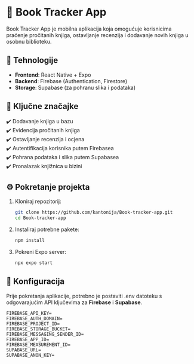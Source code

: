 # 📖 Book Tracker App

Book Tracker App je mobilna aplikacija koja omogućuje korisnicima praćenje pročitanih knjiga, ostavljanje recenzija i dodavanje novih knjiga u osobnu biblioteku.

## 🚀 Tehnologije

- **Frontend**: React Native + Expo
- **Backend**: Firebase (Authentication, Firestore)
- **Storage**: Supabase (za pohranu slika i podataka)

## 📌 Ključne značajke

✔️ Dodavanje knjiga u bazu  
✔️ Evidencija pročitanih knjiga  
✔️ Ostavljanje recenzija i ocjena  
✔️ Autentifikacija korisnika putem Firebasea  
✔️ Pohrana podataka i slika putem Supabasea  
✔️ Pronalazak knjižnica u bizini


## ⚙️ Pokretanje projekta

1. Kloniraj repozitorij:
   ```sh
   git clone https://github.com/kantonija/Book-tracker-app.git
   cd Book-tracker-app


2. Instaliraj potrebne pakete:
    ```sh
    npm install
    ```
3. Pokreni Expo server:
    ```sh
    npx expo start
    ```

## 🔧 Konfiguracija

Prije pokretanja aplikacije, potrebno je postaviti .env datoteku s odgovarajućim API ključevima za **Firebase** i **Supabase**.

```env
FIREBASE_API_KEY=
FIREBASE_AUTH_DOMAIN=
FIREBASE_PROJECT_ID=
FIREBASE_STORAGE_BUCKET=
FIREBASE_MESSAGING_SENDER_ID=
FIREBASE_APP_ID=
FIREBASE_MEASUREMENT_ID=
SUPABASE_URL=
SUPABASE_ANON_KEY=
```

